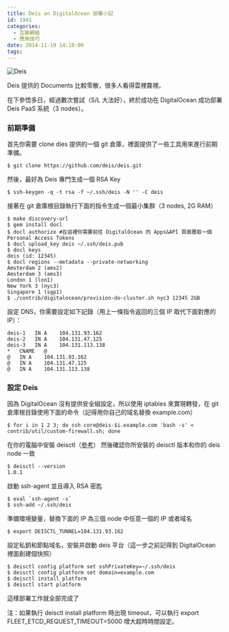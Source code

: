 ```yaml
---
title: Deis on DigitalOcean 部署小記
id: 1941
categories:
  - 互聯網絡
  - 應用技巧
date: 2014-11-19 14:18:00
tags:
---
```


![Deis](/wp-content/uploads/2014/11/menu-logo.png)

Deis 提供的 Documents 比較零散，很多人看得雲裡霧裡。

在下參悟多日，經過數次嘗試（S/L 大法好），終於成功在 DigitalOcean 成功部署 Deis PaaS 系統（3 nodes）。

<!--more-->

### 前期準備

首先你需要 clone dies 提供的一個 git 倉庫，裡面提供了一些工具用來進行前期準備。

```
$ git clone https://github.com/deis/deis.git
```

然後，最好為 Deis 專門生成一個 RSA Key

```
$ ssh-keygen -q -t rsa -f ~/.ssh/deis -N '' -C deis
```

接著在 git 倉庫根目錄執行下面的指令生成一個最小集群（3 nodes, 2G RAM）

```
$ make discovery-url
$ gem install docl
$ docl authorize #在這裡你需要前往 DigitalOcean 的 Apps&API 頁面獲取一個 Personal Access Tokens
$ docl upload_key deis ~/.ssh/deis.pub
$ docl keys
deis (id: 12345)
$ docl regions --metadata --private-networking
Amsterdam 2 (ams2)
Amsterdam 3 (ams3)
London 1 (lon1)
New York 3 (nyc3)
Singapore 1 (sgp1)
$ ./contrib/digitalocean/provision-do-cluster.sh nyc3 12345 2GB
```

設定 DNS，你需要設定如下記錄（用上一條指令返回的三個 IP 取代下面對應的 IP）：

```
deis-1   IN A    104.131.93.162
deis-2   IN A    104.131.47.125
deis-3   IN A    104.131.113.138
*   CNAME   @
@   IN A    104.131.93.162
@   IN A    104.131.47.125
@   IN A    104.131.113.138
```

### 設定 Deis

因為 DigitalOcean 沒有提供安全組設定，所以使用 iptables 來實現轉發，在 git 倉庫根目錄使用下面的命令（記得用你自己的域名替換 example.com）

```
$ for i in 1 2 3; do ssh core@deis-$i.example.com 'bash -s' < contrib/util/custom-firewall.sh; done
```

在你的電腦中安裝 deisctl（[參考](http://docs.deis.io/en/latest/installing_deis/install-deisctl/#install-deisctl)）
然後確認你所安裝的 deisctl 版本和你的 deis node 一致

```
$ deisctl --version
1.0.1
```

啟動 ssh-agent 並且導入 RSA 密匙

```
$ eval `ssh-agent -s`
$ ssh-add ~/.ssh/deis
```

準備環境變量，替換下面的 IP 為三個 node 中任意一個的 IP 或者域名

```
$ export DEISCTL_TUNNEL=104.131.93.162
```

設定私鈅和節點域名，安裝并啟動 deis 平台（這一步之前記得到 DigitalOcean 裡面創建個快照）

```
$ deisctl config platform set sshPrivateKey=~/.ssh/deis
$ deisctl config platform set domain=example.com
$ deisctl install platform
$ deisctl start platform
```

這樣部署工作就全部完成了

注：如果執行 deisctl install platform 時出現 timeout，可以執行 export FLEET_ETCD_REQUEST_TIMEOUT=5000 增大超時時間設定。